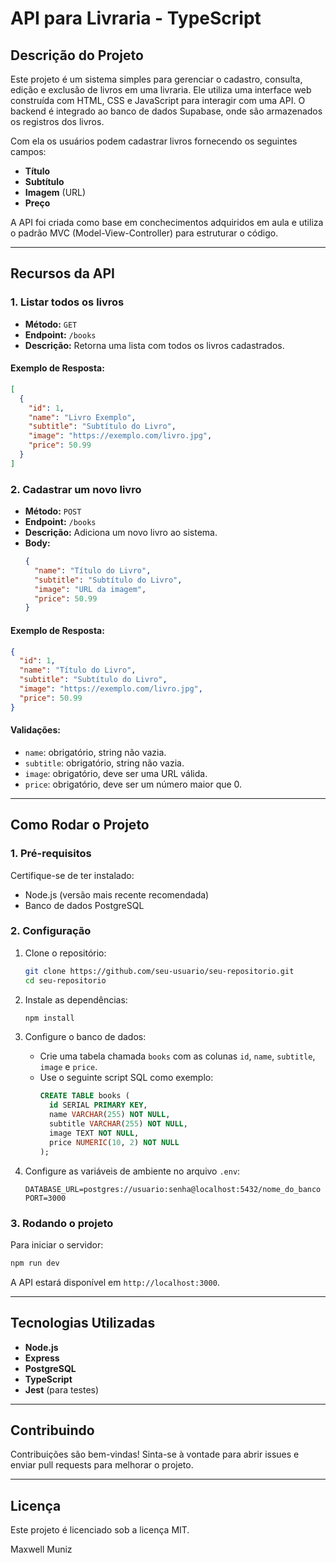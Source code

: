 # API para Livraria - TypeScript

## **Descrição do Projeto**

Este projeto é um sistema simples para gerenciar o cadastro, consulta, edição e exclusão de livros em uma livraria. Ele utiliza uma interface web construída com HTML, CSS e JavaScript para interagir com uma API. O backend é integrado ao banco de dados Supabase, onde são armazenados os registros dos livros.

Com ela os usuários podem cadastrar livros fornecendo os seguintes campos:

- **Título**
- **Subtítulo**
- **Imagem** (URL)
- **Preço**

A API foi criada como base em conchecimentos adquiridos em aula e utiliza o padrão MVC (Model-View-Controller) para estruturar o código.

---

## **Recursos da API**

### **1. Listar todos os livros**

- **Método:** `GET`
- **Endpoint:** `/books`
- **Descrição:** Retorna uma lista com todos os livros cadastrados.

#### Exemplo de Resposta:

```json
[
  {
    "id": 1,
    "name": "Livro Exemplo",
    "subtitle": "Subtítulo do Livro",
    "image": "https://exemplo.com/livro.jpg",
    "price": 50.99
  }
]
```

### **2. Cadastrar um novo livro**

- **Método:** `POST`
- **Endpoint:** `/books`
- **Descrição:** Adiciona um novo livro ao sistema.
- **Body:**
  ```json
  {
    "name": "Título do Livro",
    "subtitle": "Subtítulo do Livro",
    "image": "URL da imagem",
    "price": 50.99
  }
  ```

#### Exemplo de Resposta:

```json
{
  "id": 1,
  "name": "Título do Livro",
  "subtitle": "Subtítulo do Livro",
  "image": "https://exemplo.com/livro.jpg",
  "price": 50.99
}
```

#### Validações:

- `name`: obrigatório, string não vazia.
- `subtitle`: obrigatório, string não vazia.
- `image`: obrigatório, deve ser uma URL válida.
- `price`: obrigatório, deve ser um número maior que 0.

---

## **Como Rodar o Projeto**

### **1. Pré-requisitos**

Certifique-se de ter instalado:

- Node.js (versão mais recente recomendada)
- Banco de dados PostgreSQL

### **2. Configuração**

1. Clone o repositório:

   ```bash
   git clone https://github.com/seu-usuario/seu-repositorio.git
   cd seu-repositorio
   ```

2. Instale as dependências:

   ```bash
   npm install
   ```

3. Configure o banco de dados:

   - Crie uma tabela chamada `books` com as colunas `id`, `name`, `subtitle`, `image` e `price`.
   - Use o seguinte script SQL como exemplo:
     ```sql
     CREATE TABLE books (
       id SERIAL PRIMARY KEY,
       name VARCHAR(255) NOT NULL,
       subtitle VARCHAR(255) NOT NULL,
       image TEXT NOT NULL,
       price NUMERIC(10, 2) NOT NULL
     );
     ```

4. Configure as variáveis de ambiente no arquivo `.env`:

   ```env
   DATABASE_URL=postgres://usuario:senha@localhost:5432/nome_do_banco
   PORT=3000
   ```

### **3. Rodando o projeto**

Para iniciar o servidor:

```bash
npm run dev
```

A API estará disponível em `http://localhost:3000`.

---

## **Tecnologias Utilizadas**

- **Node.js**
- **Express**
- **PostgreSQL**
- **TypeScript**
- **Jest** (para testes)

---

## **Contribuindo**

Contribuições são bem-vindas! Sinta-se à vontade para abrir issues e enviar pull requests para melhorar o projeto.

---

## **Licença**

Este projeto é licenciado sob a licença MIT.

Maxwell Muniz

